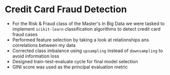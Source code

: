 # Credit Card Fraud Detection

* For the Risk & Fraud class of the Master's in Big Data we were tasked to implement `scikit-learn` classification algorithms to detect credit card fraud cases
* Performed feature selection by taking a look at relationships ans correlations between my data 
* Corrected class imbalance using `upsampling` instead of `downsampling` to avoid information loss
* Designed train-test-evaluate cycle for final model selection
* GINI score was used as the principal evaluation metric
